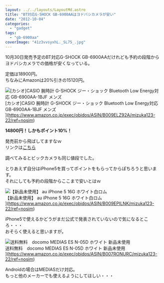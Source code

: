 ```yaml
---
layout: ../../layouts/LayoutMd.astro
title: "BT対応G-SHOCK GB-6900AAはヨドバシカメラが安い"
date: "2012-10-04"
categories: 
  - "gadget"
tags: 
  - "gb-6900aa"
coverImage: "41z3vvsyxhL._SL75_.jpg"
---
```


10月30日発売予定のBT対応G-SHOCK GB-6900AAだけれども予約の段階からヨドバシカメラでの価格が安くなっている。

定価は18900円。  
ちなみにAmazonは20%引きの15120円。

![[カシオ]CASIO 腕時計 G-SHOCK ジー・ショック Bluetooth Low Energy対応   GB-6900AA-1BJF メンズ](/archive/images/41z3vvsyxhL._SL75_.jpg)  
\[カシオ\]CASIO 腕時計 G-SHOCK ジー・ショック Bluetooth Low Energy対応 GB-6900AA-1BJF メンズ  
](https://www.amazon.co.jp/exec/obidos/ASIN/B009ELZ92A/mizuka123-22/ref=nosim)

**14800円！しかもポイント10%！**

発売前から飛ばしてますなｗ  
リンクは[こちら](http://www.yodobashi.com/%E3%82%AB%E3%82%B7%E3%82%AA-GB-6900AA-1BJF-G-SHOCK-Bluetooth-Low-Energy%E5%AF%BE%E5%BF%9C-%E3%83%96%E3%83%A9%E3%83%83%E3%82%AF/pd/100000001001619306/)

調べてみるとビックカメラも同じ値段でした。

とりあえず自分はiPhone5を買ってポイントをもらってからぽちろうと思います。  
それにしても予約の段階からここまで安いとはｗ

![【新品未使用】 au iPhone 5 16G ホワイト白ロム](/archive/images/31Ax0vmAChL._SL75_.jpg)  
【新品未使用】 au iPhone 5 16G ホワイト白ロム  
](https://www.amazon.co.jp/exec/obidos/ASIN/B009EPILNK/mizuka123-22/ref=nosim)

iPhone5で使えるかどうがまだ公式で発表されていないので気になるところ・・・  
おそらく使えると思いますが。

![送料無料　docomo MEDIAS ES N-05D ホワイト 新品未使用](/archive/images/41hx%2BrIpXBL._SL75_.jpg)  
送料無料　docomo MEDIAS ES N-05D ホワイト 新品未使用  
](https://www.amazon.co.jp/exec/obidos/ASIN/B007RONURC/mizuka123-22/ref=nosim)

Androidの場合はMEDIASだけ対応。  
もっと他のメーカーでも使えるようにしてほしい・・・
